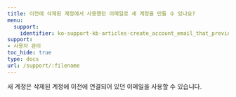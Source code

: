 ```yaml
---
title: 이전에 삭제된 계정에서 사용했던 이메일로 새 계정을 만들 수 있나요?
menu:
  support:
    identifier: ko-support-kb-articles-create_account_email_that_previously_used_deleted_account
support:
- 사용자 관리
toc_hide: true
type: docs
url: /support/:filename
---
```


새 계정은 삭제된 계정에 이전에 연결되어 있던 이메일을 사용할 수 있습니다.